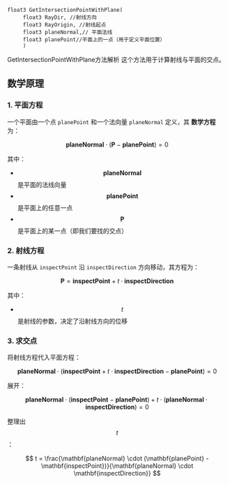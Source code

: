 ``` hlsl
float3 GetIntersectionPointWithPlane(  
     float3 RayDir, //射线方向  
     float3 RayOrigin, //射线起点  
     float3 planeNormal,// 平面法线  
     float3 planePoint//平面上的一点（用于定义平面位置）  
     )
```
GetIntersectionPointWithPlane方法解析
这个方法用于计算射线与平面的交点。
## **数学原理**

### **1\. 平面方程**

一个平面由一个点 `planePoint` 和一个法向量 `planeNormal` 定义，其 **数学方程** 为：

$$
\mathbf{planeNormal} \cdot (\mathbf{P} - \mathbf{planePoint}) = 0
$$

其中：

- $$
\mathbf{planeNormal}
$$
 是平面的法线向量
- $$
\mathbf{planePoint}
$$
 是平面上的任意一点
- $$
\mathbf{P}
$$
 是平面上的某一点（即我们要找的交点）

### **2\. 射线方程**

一条射线从 `inspectPoint` 沿 `inspectDirection` 方向移动，其方程为：

$$
\mathbf{P} = \mathbf{inspectPoint} + t \cdot \mathbf{inspectDirection}
$$

其中：

- $$
t
$$是射线的参数，决定了沿射线方向的位移

### **3\. 求交点**

将射线方程代入平面方程：

$$
\mathbf{planeNormal} \cdot (\mathbf{inspectPoint} + t \cdot \mathbf{inspectDirection} - \mathbf{planePoint}) = 0
$$

展开：

$$
\mathbf{planeNormal} \cdot (\mathbf{inspectPoint} - \mathbf{planePoint}) + t \cdot (\mathbf{planeNormal} \cdot \mathbf{inspectDirection}) = 0
$$

整理出 
$$
t
$$
：

$$
t = \frac{\mathbf{planeNormal} \cdot (\mathbf{planePoint} - \mathbf{inspectPoint})}{\mathbf{planeNormal} \cdot \mathbf{inspectDirection}}
$$



